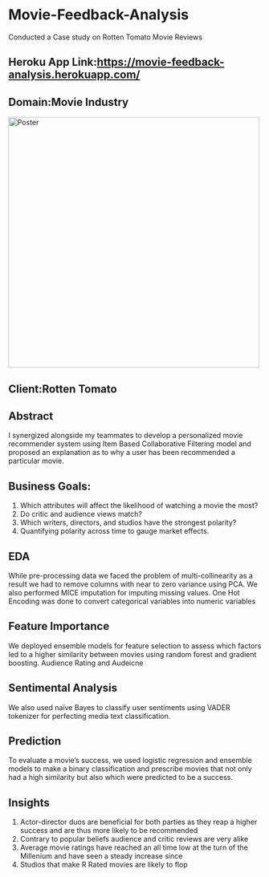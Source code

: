 # Movie-Feedback-Analysis
Conducted a Case study on Rotten Tomato Movie Reviews

## Heroku App Link:https://movie-feedback-analysis.herokuapp.com/

## Domain:Movie Industry 
 
<img src= "images/IST_707_Team_2_Poster.png" width="500" title="Poster">

## Client:Rotten Tomato
## Abstract
I synergized alongside my teammates to develop a personalized movie recommender system using Item Based Collaborative Filtering model and proposed an explanation as to why a user has been recommended a particular movie. 

## Business Goals:
1. Which attributes will affect the likelihood of watching a movie the most?
2. Do critic and audience views match?
3. Which writers, directors, and studios have the strongest polarity?
4. Quantifying polarity across time to gauge market effects.

## EDA
While pre-processing data we faced the problem of multi-collinearity as a result we had to remove columns with near to zero variance using PCA. We also performed MICE imputation for imputing missing values. 
One Hot Encoding was done to convert categorical variables into numeric variables   
## Feature Importance 
We deployed ensemble models for feature selection to assess which factors led to a higher similarity between movies using random forest and gradient boosting. Audience Rating and Audeicne 
## Sentimental Analysis
We also used naïve Bayes to classify user sentiments using VADER tokenizer for perfecting media text classification.  
## Prediction
To evaluate a movie’s success, we used logistic regression and ensemble models to make a binary classification and prescribe movies that not only had a high similarity but also which were predicted to be a success. 
## Insights 
1. Actor-director duos are beneficial for both parties as they reap a higher success and are thus more likely to be recommended
2. Contrary to popular beliefs audience and critic reviews are very alike 
3. Average movie ratings have reached an all time low at the turn of the Millenium and have seen a steady increase since 
4. Studios that make R Rated movies are likely to flop 


